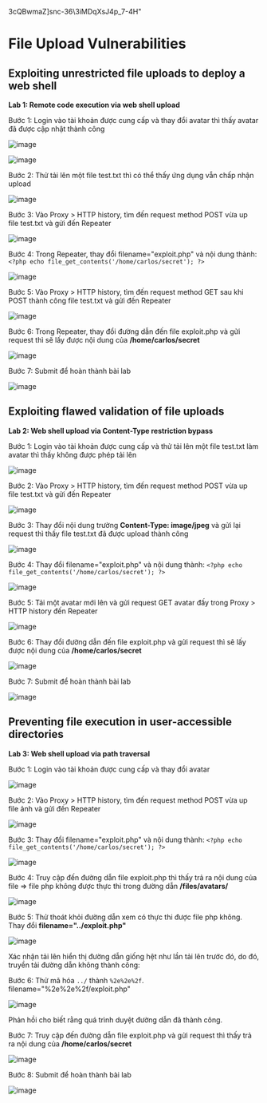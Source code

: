 3cQBwmaZ]snc-36\3iMDqXsJ4p_7-4H"
# File Upload Vulnerabilities
## Exploiting unrestricted file uploads to deploy a web shell
**Lab 1: Remote code execution via web shell upload**

Bước 1: Login vào tài khoản được cung cấp và thay đổi avatar thì thấy avatar đã được cập nhật thành công

![image](https://user-images.githubusercontent.com/74781135/203885601-a7b9afee-98b4-4fe5-a75b-1a685dee2a90.png)

![image](https://user-images.githubusercontent.com/74781135/203885633-e5b2c02e-fc47-495f-8b68-9aedb7aef8fa.png)

Bước 2: Thử tải lên một file test.txt thì có thể thấy ứng dụng vẫn chấp nhận upload

![image](https://user-images.githubusercontent.com/74781135/203885904-2092666e-b715-4730-a56c-b994cefc93af.png)

Bước 3: Vào Proxy > HTTP history, tìm đến request method POST vừa up file test.txt và gửi đến Repeater

![image](https://user-images.githubusercontent.com/74781135/203886433-bb4cdc17-34a4-4621-acc6-000ec49f64b5.png)

Bước 4: Trong Repeater, thay đổi filename="exploit.php" và nội dung thành: `<?php echo file_get_contents('/home/carlos/secret'); ?>`

![image](https://user-images.githubusercontent.com/74781135/203886762-d0da75cf-8fdf-4117-b8ce-a05f313e985f.png)

Bước 5: Vào Proxy > HTTP history, tìm đến request method GET sau khi POST thành công file test.txt và gửi đến Repeater

![image](https://user-images.githubusercontent.com/74781135/203886991-9e20af56-a170-43a1-94f6-72bafeb82f82.png)

Bước 6: Trong Repeater, thay đổi đường dẫn đến file exploit.php và gửi request thì sẽ lấy được nội dung của **/home/carlos/secret**

![image](https://user-images.githubusercontent.com/74781135/203887282-72561267-2b03-42a9-be18-c4d7a9580e44.png)

Bước 7: Submit để hoàn thành bài lab

![image](https://user-images.githubusercontent.com/74781135/203887377-0499847b-c9da-4267-b35f-b72ee6dc0816.png)

## Exploiting flawed validation of file uploads
**Lab 2: Web shell upload via Content-Type restriction bypass**

Bước 1: Login vào tài khoản được cung cấp và thử tải lên một file test.txt làm avatar thì thấy không được phép tải lên

![image](https://user-images.githubusercontent.com/74781135/203892112-736731b1-10d7-41cf-b6c6-ea4328c0ba35.png)

Bước 2: Vào Proxy > HTTP history, tìm đến request method POST vừa up file test.txt và gửi đến Repeater

![image](https://user-images.githubusercontent.com/74781135/203892238-82a34b01-7a2a-4047-97e5-a5b1195ff73b.png)

Bước 3: Thay đổi nội dung trường **Content-Type: image/jpeg** và gửi lại request thì thấy file test.txt đã được upload thành công

![image](https://user-images.githubusercontent.com/74781135/203892529-d0b7c8de-d92a-41f4-9199-5d8d475da910.png)

Bước 4: Thay đổi filename="exploit.php" và nội dung thành: `<?php echo file_get_contents('/home/carlos/secret'); ?>`

![image](https://user-images.githubusercontent.com/74781135/203892659-5a41336e-c845-4134-a990-36ddae5febf7.png)

Bước 5: Tải một avatar mới lên và gửi request GET avatar đấy trong Proxy > HTTP history đến Repeater

![image](https://user-images.githubusercontent.com/74781135/203893392-68ad2686-2564-4631-b247-7a9019e96d3d.png)

Bước 6: Thay đổi đường dẫn đến file exploit.php và gửi request thì sẽ lấy được nội dung của **/home/carlos/secret**

![image](https://user-images.githubusercontent.com/74781135/203893499-70cc3cdc-8a13-4cb9-b245-7f0dddcd6882.png)

Bước 7: Submit để hoàn thành bài lab

![image](https://user-images.githubusercontent.com/74781135/203893583-c170e95e-5e28-467c-8d43-7ef24e23d3cb.png)

## Preventing file execution in user-accessible directories
**Lab 3: Web shell upload via path traversal**

Bước 1: Login vào tài khoản được cung cấp và thay đổi avatar

![image](https://user-images.githubusercontent.com/74781135/203897336-c8add284-368a-42ed-8951-dfa028ac0b4a.png)

Bước 2: Vào Proxy > HTTP history, tìm đến request method POST vừa up file ảnh và gửi đến Repeater

![image](https://user-images.githubusercontent.com/74781135/203897469-7b3b425e-4b94-4ec9-99b7-65b0ec975843.png)

Bước 3: Thay đổi filename="exploit.php" và nội dung thành: `<?php echo file_get_contents('/home/carlos/secret'); ?>`

![image](https://user-images.githubusercontent.com/74781135/203897656-e1107c0e-6ccf-4303-aec1-e5ef737f8cc6.png)

Bước 4: Truy cập đến đường dẫn file exploit.php thì thấy trả ra nội dung của file => file php không được thực thi trong đường dẫn **/files/avatars/**

![image](https://user-images.githubusercontent.com/74781135/203897769-05f2454d-c949-426f-beec-7c9361c0e65f.png)

Bước 5: Thử thoát khỏi đường dẫn xem có thực thi được file php không. Thay đổi **filename="../exploit.php"**

![image](https://user-images.githubusercontent.com/74781135/203898230-49b16cb7-640e-4884-b5f5-ead554cdcc79.png)

Xác nhận tải lên hiển thị đường dẫn giống hệt như lần tải lên trước đó, do đó, truyền tải đường dẫn không thành công:

Bước 6: Thử mã hóa `../` thành `%2e%2e%2f`. filename="%2e%2e%2f/exploit.php"

![image](https://user-images.githubusercontent.com/74781135/203898565-0f14e32d-1637-42df-b26a-3ce9cd239a59.png)

Phản hồi cho biết rằng quá trình duyệt đường dẫn đã thành công.

Bước 7: Truy cập đến đường dẫn file exploit.php và gửi request thì thấy trả ra nội dung của **/home/carlos/secret**

![image](https://user-images.githubusercontent.com/74781135/203898829-419721ca-d79b-41f4-8992-b642fd4465af.png)

Bước 8: Submit để hoàn thành bài lab

![image](https://user-images.githubusercontent.com/74781135/203898889-d8a682df-ef0e-480a-848b-b84951b13745.png)
